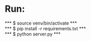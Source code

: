 # Run:
 *** $ source venv/bin/activate ***  
 *** $ pip install -r requirements.txt ***  
 *** $ python server.py ***  
